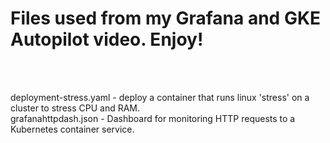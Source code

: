 <b><h1>Files used from my Grafana and GKE Autopilot video. Enjoy!</h1></b><br><br>

deployment-stress.yaml - deploy a container that runs linux 'stress' on a cluster to stress CPU and RAM.<br>
grafanahttpdash.json - Dashboard for monitoring HTTP requests to a Kubernetes container service.
